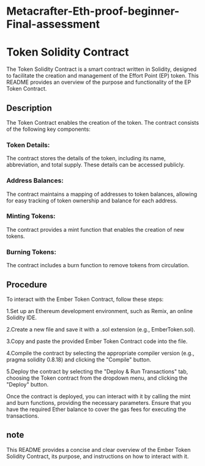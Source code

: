 # Metacrafter-Eth-proof-beginner-Final-assessment
# Token Solidity Contract

The Token Solidity Contract is a smart contract written in Solidity, designed to facilitate the creation and management of the Effort Point (EP) token. This README provides an overview of the purpose and functionality of the EP Token Contract.

## Description

The Token Contract enables the creation of the  token.
The contract consists of the following key components:

### Token Details: 
The contract stores the details of the  token, including its name, abbreviation, and total supply. These details can be accessed publicly.

### Address Balances: 
The contract maintains a mapping of addresses to token balances, allowing for easy tracking of token ownership and balance for each address.

### Minting Tokens: 
The contract provides a mint function that enables the creation of new tokens. 

### Burning Tokens: 
The contract includes a burn function to remove  tokens from circulation. 

## Procedure

To interact with the Ember Token Contract, follow these steps:

1.Set up an Ethereum development environment, such as Remix, an online Solidity IDE.

2.Create a new file and save it with a .sol extension (e.g., EmberToken.sol).

3.Copy and paste the provided Ember Token Contract code into the file.

4.Compile the contract by selecting the appropriate compiler version (e.g., pragma solidity 0.8.18) and clicking the "Compile" button.

5.Deploy the contract by selecting the "Deploy & Run Transactions" tab, choosing the Token contract from the dropdown menu, and clicking the "Deploy" button.

Once the contract is deployed, you can interact with it by calling the mint and burn functions, providing the necessary parameters. Ensure that you have the required Ether balance to cover the gas fees for executing the transactions.

## note

This README provides a concise and clear overview of the Ember Token Solidity Contract, its purpose, and instructions on how to interact with it.
